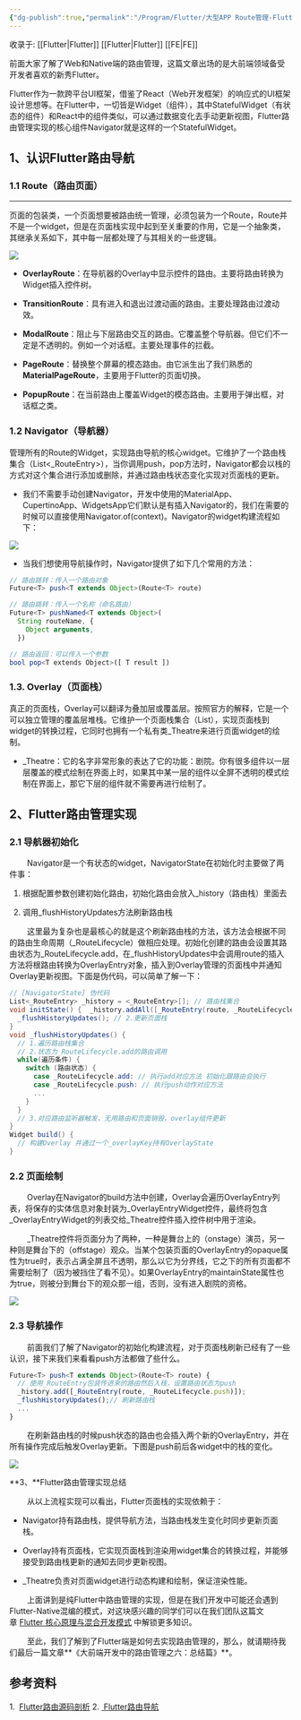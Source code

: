 ```yaml
---
{"dg-publish":true,"permalink":"/Program/Flutter/大型APP Route管理-Flutter/"}
---
```



收录于: [[Flutter\|Flutter]]   [[Flutter\|Flutter]]   [[FE\|FE]]

前面大家了解了Web和Native端的路由管理，这篇文章出场的是大前端领域备受开发者喜欢的新秀Flutter。  

Flutter作为一款跨平台UI框架，借鉴了React（Web开发框架）的响应式的UI框架设计思想等。在Flutter中，一切皆是Widget（组件），其中StatefulWidget（有状态的组件）和React中的组件类似，可以通过数据变化去手动更新视图，Flutter路由管理实现的核心组件Navigator就是这样的一个StatefulWidget。

## 1、认识Flutter路由导航

### 1.1 Route（路由页面）
---------------

页面的包装类，一个页面想要被路由统一管理，必须包装为一个Route，Route并不是一个widget，但是在页面栈实现中起到至关重要的作用，它是一个抽象类，其继承关系如下，其中每一层都处理了与其相关的一些逻辑。

![](/img/user/attchements/media/640-14.png)

*   **OverlayRoute**：在导航器的Overlay中显示控件的路由。主要将路由转换为Widget插入控件树。
    
*   **TransitionRoute**：具有进入和退出过渡动画的路由。主要处理路由过渡动效。
    
*   **ModalRoute**：阻止与下层路由交互的路由。它覆盖整个导航器。但它们不一定是不透明的。例如一个对话框。主要处理事件的拦截。
    
*   **PageRoute**：替换整个屏幕的模态路由。由它派生出了我们熟悉的**MaterialPageRoute**，主要用于Flutter的页面切换。
    
*   **PopupRoute**：在当前路由上覆盖Widget的模态路由。主要用于弹出框，对话框之类。
    

### 1.2 Navigator（导航器）

管理所有的Route的Widget，实现路由导航的核心widget。它维护了一个路由栈集合（List<\_RouteEntry>），当你调用push，pop方法时，Navigator都会以栈的方式对这个集合进行添加或删除，并通过路由栈状态变化实现对页面栈的更新。

*   我们不需要手动创建Navigator，开发中使用的MaterialApp、CupertinoApp、WidgetsApp它们默认是有插入Navigator的，我们在需要的时候可以直接使用Navigator.of(context)。Navigator的widget构建流程如下： 
    

![](/img/user/attchements/media/640-14.png)

*   当我们想使用导航操作时，Navigator提供了如下几个常用的方法：
    

```typescript
// 路由跳转：传入一个路由对象
Future<T> push<T extends Object>(Route<T> route)

// 路由跳转：传入一个名称（命名路由）
Future<T> pushNamed<T extends Object>(
  String routeName, {
    Object arguments,
  })

// 路由返回：可以传入一个参数
bool pop<T extends Object>([ T result ])
```

 ### 1.3. Overlay（页面栈）

真正的页面栈，Overlay可以翻译为叠加层或覆盖层。按照官方的解释，它是一个可以独立管理的覆盖层堆栈。它维护一个页面栈集合（List<OverlayEntry>），实现页面栈到widget的转换过程，它同时也拥有一个私有类\_Theatre来进行页面widget的绘制。

*   \_Theatre：它的名字非常形象的表达了它的功能：剧院。你有很多组件以一层层覆盖的模式绘制在界面上时，如果其中某一层的组件以全屏不透明的模式绘制在界面上，那它下层的组件就不需要再进行绘制了。
    

## 2、Flutter路由管理实现

### 2.1 导航器初始化

        Navigator是一个有状态的widget，NavigatorState在初始化时主要做了两件事：

1.  根据配置参数创建初始化路由，初始化路由会放入\_history（路由栈）里面去
    
2.  调用\_flushHistoryUpdates方法刷新路由栈
    

        这里最为复杂也是最核心的就是这个刷新路由栈的方法，该方法会根据不同的路由生命周期（\_RouteLifecycle）做相应处理。初始化创建的路由会设置其路由状态为\_RouteLifecycle.add，在\_flushHistoryUpdates中会调用route的插入方法将根路由转换为OverlayEntry对象，插入到Overlay管理的页面栈中并通知Overlay更新视图。下面是伪代码，可以简单了解一下：

```cs
// [NavigatorState] 伪代码
List<_RouteEntry> _history = <_RouteEntry>[]; // 路由栈集合
void initState() {  _history.addAll([_RouteEntry(route, _RouteLifecycle.add)]);// 1.依据初始化构建参数创建初始化路由_RouteEntry,放入_history集合
  _flushHistoryUpdates(); // 2.更新页面栈
}
void _flushHistoryUpdates() {
  // 1.遍历路由栈集合
  // 2.状态为_RouteLifecycle.add的路由调用
  while(遍历条件) {
    switch (路由状态) {
      case _RouteLifecycle.add: // 执行add对应方法 初始化跟路由会执行
      case _RouteLifecycle.push: // 执行push动作对应方法
      ...
    }
  }
  // 3.对应路由监听器触发，无用路由和页面销毁，overlay组件更新
}
Widget build() {
  // 构建Overlay 并通过一个_overlayKey持有OverlayState
}
```

### 2.2 页面绘制

        Overlay在Navigator的build方法中创建，Overlay会遍历OverlayEntry列表，将保存的实体信息对象封装为\_OverlayEntryWidget控件，最终将包含\_OverlayEntryWidget的列表交给\_Theatre控件插入控件树中用于渲染。

        \_Theatre控件将页面分为了两种，一种是舞台上的（onstage）演员，另一种则是舞台下的（offstage）观众。当某个包装页面的OverlayEntry的opaque属性为true时，表示占满全屏且不透明，那么以它为分界线，它之下的所有页面都不需要绘制了（因为被挡住了看不见）。如果OverlayEntry的maintainState属性也为true，则被分到舞台下的观众那一组，否则，没有进入剧院的资格。

![](/img/user/attchements/media/640-1.jpg)

### 2.3 导航操作

        前面我们了解了Navigator的初始化构建流程，对于页面栈刷新已经有了一些认识，接下来我们来看看push方法都做了些什么。

```typescript
Future<T> push<T extends Object>(Route<T> route) {
  // 使用_RouteEntry包装传进来的路由然后入栈，设置路由状态为push
  _history.add([_RouteEntry(route, _RouteLifecycle.push)]);
  _flushHistoryUpdates();// 刷新路由栈
  ...
}
```

        在刷新路由栈的时候push状态的路由也会插入两个新的OverlayEntry，并在所有操作完成后触发Overlay更新。下图是push前后各widget中的栈的变化。

![](/img/user/attchements/media/640-14.png)

**3、**Flutter路由管理实现总结

        从以上流程实现可以看出，Flutter页面栈的实现依赖于：

*   Navigator持有路由栈，提供导航方法，当路由栈发生变化时同步更新页面栈。
    
*   Overlay持有页面栈，它实现页面栈到渲染用widget集合的转换过程，并能够接受到路由栈更新的通知去同步更新视图。
    
*   \_Theatre负责对页面widget进行动态构建和绘制，保证渲染性能。
    

  

        上面讲到是纯Flutter中路由管理的实现，但是在我们开发中可能还会遇到Flutter-Native混编的模式，对这块感兴趣的同学们可以在我们团队这篇文章 [Flutter 核心原理与混合开发模式](http://mp.weixin.qq.com/s?__biz=MzI1NjEwMTM4OA==&mid=2651233359&idx=1&sn=801697fcda8ba5ac17510ff86b034f65&chksm=f1d9e12cc6ae683a1245aa2d2762493774ff9a76c92392e1064c9372f1ff16396ef8b4d2d6ed&scene=21#wechat_redirect) 中解锁更多知识。

  


  

        至此，我们了解到了Flutter端是如何去实现路由管理的，那么，就请期待我们最后一篇文章**《大前端开发中的路由管理之六：总结篇》**。

## 参考资料

1.  [Flutter路由源码剖析]( https://zhuanlan.zhihu.com/p/208788731)
2. [ Flutter路由导航](https://zhuanlan.zhihu.com/p/144820879)



  